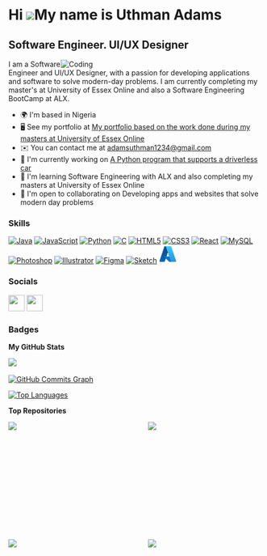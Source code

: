 Hi ![](https://user-images.githubusercontent.com/18350557/176309783-0785949b-9127-417c-8b55-ab5a4333674e.gif)My name is Uthman Adams
====================================================================================================================================

Software Engineer. UI/UX Designer
---------------------------------
<img align= "right" alt="Coding" width="400" src="https://cdn.dribbble.com/users/1162077/screenshots/3848914/media/320984a9ca58b3c73274c9259ecf6de8.gif">
I am a Software Engineer and UI/UX Designer, with a passion for developing applications and software to solve modern-day problems. I am currently completing my master's at University of Essex Online and also a Software Engineering BootCamp at ALX.

* 🌍  I'm based in Nigeria
* 🖥️  See my portfolio at [My portfolio based on the work done during my masters at University of Essex Online](http://adamsuthman.github.io/adamsuthman-University_of_Essex_eportfolio/)
* ✉️  You can contact me at [adamsuthman1234@gmail.com](mailto:adamsuthman1234@gmail.com)
* 🚀  I'm currently working on [A Python program that supports a driverless car](http://github.com/AdamsUthman/Driverless_car)
* 🧠  I'm learning Software Engineering with ALX and also completing my masters at University of Essex Online
* 🤝  I'm open to collaborating on Developing apps and websites that solve modern day problems

### Skills

<p align="left">
<a href="https://www.oracle.com/java/" target="_blank" rel="noreferrer"><img src="https://raw.githubusercontent.com/danielcranney/readme-generator/main/public/icons/skills/java-colored.svg" width="36" height="36" alt="Java" /></a>
<a href="https://developer.mozilla.org/en-US/docs/Web/JavaScript" target="_blank" rel="noreferrer"><img src="https://raw.githubusercontent.com/danielcranney/readme-generator/main/public/icons/skills/javascript-colored.svg" width="36" height="36" alt="JavaScript" /></a>
<a href="https://www.python.org/" target="_blank" rel="noreferrer"><img src="https://raw.githubusercontent.com/danielcranney/readme-generator/main/public/icons/skills/python-colored.svg" width="36" height="36" alt="Python" /></a>
<a href="https://docs.microsoft.com/en-us/cpp/?view=msvc-170" target="_blank" rel="noreferrer"><img src="https://raw.githubusercontent.com/danielcranney/readme-generator/main/public/icons/skills/c-colored.svg" width="36" height="36" alt="C" /></a>
<a href="https://developer.mozilla.org/en-US/docs/Glossary/HTML5" target="_blank" rel="noreferrer"><img src="https://raw.githubusercontent.com/danielcranney/readme-generator/main/public/icons/skills/html5-colored.svg" width="36" height="36" alt="HTML5" /></a>
<a href="https://www.w3.org/TR/CSS/#css" target="_blank" rel="noreferrer"><img src="https://raw.githubusercontent.com/danielcranney/readme-generator/main/public/icons/skills/css3-colored.svg" width="36" height="36" alt="CSS3" /></a>
<a href="https://reactjs.org/" target="_blank" rel="noreferrer"><img src="https://raw.githubusercontent.com/danielcranney/readme-generator/main/public/icons/skills/react-colored.svg" width="36" height="36" alt="React" /></a>
<a href="https://www.mysql.com/" target="_blank" rel="noreferrer"><img src="https://raw.githubusercontent.com/danielcranney/readme-generator/main/public/icons/skills/mysql-colored.svg" width="36" height="36" alt="MySQL" /></a>
<a href="https://www.adobe.com/uk/products/photoshop.html" target="_blank" rel="noreferrer"><img src="https://raw.githubusercontent.com/danielcranney/readme-generator/main/public/icons/skills/photoshop-colored.svg" width="36" height="36" alt="Photoshop" /></a>
<a href="adobe.com/uk/products/illustrator.html" target="_blank" rel="noreferrer"><img src="https://raw.githubusercontent.com/danielcranney/readme-generator/main/public/icons/skills/illustrator-colored.svg" width="36" height="36" alt="Illustrator" /></a>
<a href="https://www.figma.com/" target="_blank" rel="noreferrer"><img src="https://raw.githubusercontent.com/danielcranney/readme-generator/main/public/icons/skills/figma-colored.svg" width="36" height="36" alt="Figma" /></a>
<a href="https://www.sketch.com/" target="_blank" rel="noreferrer"><img src="https://raw.githubusercontent.com/danielcranney/readme-generator/main/public/icons/skills/sketch-colored.svg" width="36" height="36" alt="Sketch" /></a>
<a href="https://www.azure.com/" target="_blank" rel="noreferrer"><img src="https://github.com/AdamsUthman/AdamsUthman/blob/main/Microsoft_Azure.svg" width="36" height="36" alt="Azure" /></a>

</p>

### Socials

<p align="left"> <a href="https://www.github.com/AdamsUthman" target="_blank" rel="noreferrer"><img src="https://raw.githubusercontent.com/danielcranney/readme-generator/main/public/icons/socials/github.svg" width="32" height="32" /></a> <a href="http://www.medium.com/@adamsuthman" target="_blank" rel="noreferrer"><img src="https://raw.githubusercontent.com/danielcranney/readme-generator/main/public/icons/socials/medium.svg" width="32" height="32" /></a></p>

### Badges

<b>My GitHub Stats</b>

<a href="http://www.github.com/AdamsUthman"><img src="https://github-readme-streak-stats.herokuapp.com/?user=AdamsUthman&stroke=ffffff&background=000000&ring=0891b2&fire=0891b2&currStreakNum=ffffff&currStreakLabel=0891b2&sideNums=ffffff&sideLabels=ffffff&dates=ffffff&hide_border=true" /></a>

<a href="http://www.github.com/AdamsUthman"><img src="https://github-readme-activity-graph.cyclic.app/graph?username=AdamsUthman&bg_color=000000&color=ffffff&line=0891b2&point=ffffff&area_color=000000&area=true&hide_border=true&custom_title=GitHub%20Commits%20Graph" alt="GitHub Commits Graph" /></a>

<a href="https://github.com/AdamsUthman" align="left"><img src="https://github-readme-stats.vercel.app/api/top-langs/?username=AdamsUthman&langs_count=10&title_color=0891b2&text_color=ffffff&icon_color=0891b2&bg_color=000000&hide_border=true&locale=en&custom_title=Top%20%Languages" alt="Top Languages" /></a>

<b>Top Repositories</b>

<div width="100%" align="center"><a href="https://github.com/AdamsUthman/alx-low_level_programming" align="left"><img align="left" width="45%" src="https://github-readme-stats.vercel.app/api/pin/?username=AdamsUthman&repo=alx-low_level_programming&title_color=0891b2&text_color=ffffff&icon_color=0891b2&bg_color=000000&hide_border=true&locale=en" /></a><a href="https://github.com/AdamsUthman/alx-higher_level_programming" align="right"><img align="right" width="45%" src="https://github-readme-stats.vercel.app/api/pin/?username=AdamsUthman&repo=alx-higher_level_programming&title_color=0891b2&text_color=ffffff&icon_color=0891b2&bg_color=000000&hide_border=true&locale=en" /></a></div><br /><br /><br /><br /><br /><br /><br />

<br /><br /><br /><br /><br />

<div width="100%" align="center"><a href="https://github.com/AdamsUthman/driverless_car" align="left"><img align="left" width="45%" src="https://github-readme-stats.vercel.app/api/pin/?username=AdamsUthman&repo=driverless_car&title_color=0891b2&text_color=ffffff&icon_color=0891b2&bg_color=000000&hide_border=true&locale=en" /></a><a href="https://github.com/AdamsUthman/adamsuthman-University_of_Essex_eportfolio" align="right"><img align="right" width="45%" src="https://github-readme-stats.vercel.app/api/pin/?username=AdamsUthman&repo=adamsuthman-University_of_Essex_eportfolio&title_color=0891b2&text_color=ffffff&icon_color=0891b2&bg_color=000000&hide_border=true&locale=en" /></a></div>
